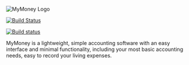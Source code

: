 ![MyMoney Logo](https://cdn.edisonlee55.com/resources/mymoney/images/mymoney_467x181.jpg)

[![Build Status](https://travis-ci.org/edisonlee55/MyMoney.svg?branch=master)](https://travis-ci.org/edisonlee55/MyMoney)

[![Build status](https://ci.appveyor.com/api/projects/status/naty8d8adngm1atn?svg=true)](https://ci.appveyor.com/project/edisonlee55/mymoney)

MyMoney is a lightweight, simple accounting software with an easy interface and minimal functionality, including your most basic accounting needs, easy to record your living expenses.
